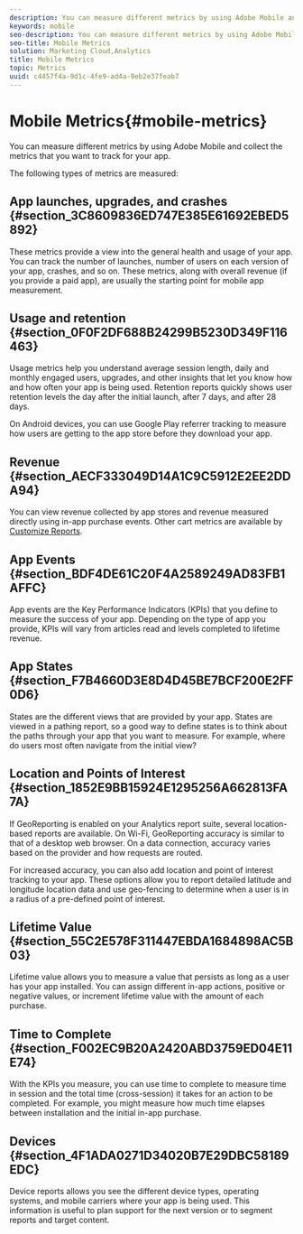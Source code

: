 ```yaml
---
description: You can measure different metrics by using Adobe Mobile and collect the metrics that you want to track for your app.
keywords: mobile
seo-description: You can measure different metrics by using Adobe Mobile and collect the metrics that you want to track for your app.
seo-title: Mobile Metrics
solution: Marketing Cloud,Analytics
title: Mobile Metrics
topic: Metrics
uuid: c4457f4a-9d1c-4fe9-ad4a-9eb2e37feab7
---
```


# Mobile Metrics{#mobile-metrics}

You can measure different metrics by using Adobe Mobile and collect the metrics that you want to track for your app.

The following types of metrics are measured:

## App launches, upgrades, and crashes {#section_3C8609836ED747E385E61692EBED5892}

These metrics provide a view into the general health and usage of your app. You can track the number of launches, number of users on each version of your app, crashes, and so on. These metrics, along with overall revenue (if you provide a paid app), are usually the starting point for mobile app measurement.

## Usage and retention {#section_0F0F2DF688B24299B5230D349F116463}

Usage metrics help you understand average session length, daily and monthly engaged users, upgrades, and other insights that let you know how and how often your app is being used. Retention reports quickly shows user retention levels the day after the initial launch, after 7 days, and after 28 days.

On Android devices, you can use Google Play referrer tracking to measure how users are getting to the app store before they download your app.

## Revenue {#section_AECF333049D14A1C9C5912E2EE2DDA94}

You can view revenue collected by app stores and revenue measured directly using in-app purchase events. Other cart metrics are available by [Customize Reports](/help/using/usage/reports-customize/reports-customize.md).

## App Events {#section_BDF4DE61C20F4A2589249AD83FB1AFFC}

App events are the Key Performance Indicators (KPIs) that you define to measure the success of your app. Depending on the type of app you provide, KPIs will vary from articles read and levels completed to lifetime revenue.

## App States {#section_F7B4660D3E8D4D45BE7BCF200E2FF0D6}

States are the different views that are provided by your app. States are viewed in a pathing report, so a good way to define states is to think about the paths through your app that you want to measure. For example, where do users most often navigate from the initial view?

## Location and Points of Interest {#section_1852E9BB15924E1295256A662813FA7A}

If GeoReporting is enabled on your Analytics report suite, several location-based reports are available. On Wi-Fi, GeoReporting accuracy is similar to that of a desktop web browser. On a data connection, accuracy varies based on the provider and how requests are routed.

For increased accuracy, you can also add location and point of interest tracking to your app. These options allow you to report detailed latitude and longitude location data and use geo-fencing to determine when a user is in a radius of a pre-defined point of interest.

## Lifetime Value {#section_55C2E578F311447EBDA1684898AC5B03}

Lifetime value allows you to measure a value that persists as long as a user has your app installed. You can assign different in-app actions, positive or negative values, or increment lifetime value with the amount of each purchase.

## Time to Complete {#section_F002EC9B20A2420ABD3759ED04E11E74}

With the KPIs you measure, you can use time to complete to measure time in session and the total time (cross-session) it takes for an action to be completed. For example, you might measure how much time elapses between installation and the initial in-app purchase.

## Devices {#section_4F1ADA0271D34020B7E29DBC58189EDC}

Device reports allows you see the different device types, operating systems, and mobile carriers where your app is being used. This information is useful to plan support for the next version or to segment reports and target content. 
